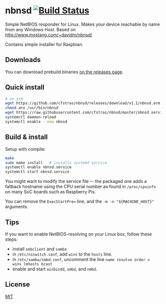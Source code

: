 # nbnsd [![Build Status](https://travis-ci.org/cfstras/nbnsd.svg?branch=master)](https://travis-ci.org/cfstras/nbnsd)
Simple NetBIOS responder for Linux.
Makes your device reachable by name from any Windows Host.
Based on http://www.mostang.com/~davidm/nbnsd/

Contains simple installer for Raspbian.

## Downloads

You can download prebuild binaries [on the releases page](https://github.com/cfstras/nbnsd/releases).

## Quick install

```bash
# on arm
wget https://github.com/cfstras/nbnsd/releases/download/v1.1/nbnsd.arm -O /usr/bin/nbnsd
chmod a+x /usr/bin/nbnsd
wget https://raw.githubusercontent.com/cfstras/nbnsd/master/nbnsd.service -O /etc/systemd/system/
systemctl daemon-reload
systemctl enable --now nbnsd
```

## Build & install

Setup with compile:

```bash
make
sudo make install   # installs systemd service
systemctl enable nbnsd.service
systemctl start nbnsd.service
```

You might want to modify the service file -- the packaged one adds a fallback
hostname using the CPU serial number as found in `/proc/cpuinfo` on many SoC
boards such as Raspberry Pis.

You can remove the `ExecStartPre=` line, and the `-m -n "${MACHINE_HOST}"` arguments.

## Tips
If you want to enable NetBIOS-resolving on your Linux box, follow these steps:

- install `smbclient` and `samba`
- in `/etc/nsswitch.conf`, add `wins` to the `hosts` line.
- in `/etc/samba/smbd.conf`, uncomment the line `name resolve order = wins lmhosts bcast`
- enable and start `winbindd`, `smbd`, and `nmbd`.

## License
[MIT](https://opensource.org/licenses/MIT)
